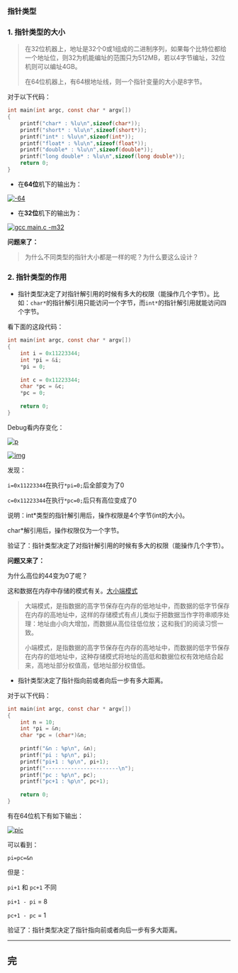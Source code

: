 ### 指针类型

### 1. 指针类型的大小

> 在32位机器上，地址是32个0或1组成的二进制序列，如果每个比特位都给一个地址位，则32为机能编址的范围只为512MB，若以4字节编址，32位机则可以编址4GB。
>
> 在64位机器上，有64根地址线，则一个指针变量的大小是8字节。

对于以下代码：

```c
int main(int argc, const char * argv[])
{
    printf("char* : %lu\n",sizeof(char*));
    printf("short* : %lu\n",sizeof(short*));
    printf("int* : %lu\n",sizeof(int*));
    printf("float* : %lu\n",sizeof(float*));
    printf("double* : %lu\n",sizeof(double*));
    printf("long double* : %lu\n",sizeof(long double*));
    return 0;
}
```

- 在**64位**机下的输出为：

[![-64](https://camo.githubusercontent.com/98b19b496e93806971e221b986c1327fd609b9cc/68747470733a2f2f7778312e73696e61696d672e636e2f6d773639302f30303677523064636c793166776576763836786a666a333069753039303734792e6a7067)](https://camo.githubusercontent.com/98b19b496e93806971e221b986c1327fd609b9cc/68747470733a2f2f7778312e73696e61696d672e636e2f6d773639302f30303677523064636c793166776576763836786a666a333069753039303734792e6a7067)

- 在**32位**机下的输出为：

[![gcc main.c -m32](https://camo.githubusercontent.com/9196131c1403410461d37d3836786465697e69ca/68747470733a2f2f7778332e73696e61696d672e636e2f6d773639302f30303677523064636c7931667765767631327078746a33316b77306a71646f6f2e6a7067)](https://camo.githubusercontent.com/9196131c1403410461d37d3836786465697e69ca/68747470733a2f2f7778332e73696e61696d672e636e2f6d773639302f30303677523064636c7931667765767631327078746a33316b77306a71646f6f2e6a7067)

**问题来了：**

> 为什么不同类型的指针大小都是一样的呢？为什么要这么设计？

### 2. 指针类型的作用

- 指针类型决定了对指针解引用的时候有多大的权限（能操作几个字节）。比如：`char*`的指针解引用只能访问一个字节，而`int*`的指针解引用就能访问四个字节。

看下面的这段代码：

```c
int main(int argc, const char * argv[])
{
    int i = 0x11223344;
    int *pi = &i;
    *pi = 0;
    
    int c = 0x11223344;
    char *pc = &c;
    *pc = 0;
    
    return 0;
}
```

Debug看内存变化：

[![p](https://camo.githubusercontent.com/fa302cfc6e28d6ee72a86a23d8f8e9cbd10d451e/68747470733a2f2f7778332e73696e61696d672e636e2f6d773639302f30303677523064636c7931667765776c32706c77726a33306c303037343734722e6a7067)](https://camo.githubusercontent.com/fa302cfc6e28d6ee72a86a23d8f8e9cbd10d451e/68747470733a2f2f7778332e73696e61696d672e636e2f6d773639302f30303677523064636c7931667765776c32706c77726a33306c303037343734722e6a7067)

[![img](https://camo.githubusercontent.com/57a12eddf6d4ca658d9fd2bc6ede68ce474a3b0d/68747470733a2f2f7778322e73696e61696d672e636e2f6d773639302f30303677523064636c7931667765776c6c6d666e336a3330626f30366d3379762e6a7067)](https://camo.githubusercontent.com/57a12eddf6d4ca658d9fd2bc6ede68ce474a3b0d/68747470733a2f2f7778322e73696e61696d672e636e2f6d773639302f30303677523064636c7931667765776c6c6d666e336a3330626f30366d3379762e6a7067)

发现：

`i=0x11223344`在执行`*pi=0;`后全部变为了0

`c=0x11223344`在执行`*pc=0;`后只有高位变成了0

说明：int*类型的指针解引用后，操作权限是4个字节(int的大小)。

char*解引用后，操作权限仅为一个字节。

验证了：指针类型决定了对指针解引用的时候有多大的权限（能操作几个字节）。

**问题又来了：**

为什么高位的44变为0了呢？

这和数据在内存中存储的模式有关。[大小端模式](https://baike.baidu.com/item/%E5%A4%A7%E5%B0%8F%E7%AB%AF%E6%A8%A1%E5%BC%8F/6750542?fr=aladdin)

> 大端模式，是指数据的高字节保存在内存的低地址中，而数据的低字节保存在内存的高地址中，这样的存储模式有点儿类似于把数据当作字符串顺序处理：地址由小向大增加，而数据从高位往低位放；这和我们的阅读习惯一致。
>
> 小端模式，是指数据的高字节保存在内存的高地址中，而数据的低字节保存在内存的低地址中，这种存储模式将地址的高低和数据位权有效地结合起来，高地址部分权值高，低地址部分权值低。

- 指针类型决定了指针指向前或者向后一步有多大距离。

对于以下代码：

```c
int main(int argc, const char * argv[])
{
    int n = 10;
    int *pi = &n;
    char *pc = (char*)&n;
    
    printf("&n : %p\n", &n);
    printf("pi : %p\n", pi);
    printf("pi+1 : %p\n", pi+1);
    printf("-----------------------\n");
    printf("pc : %p\n", pc);
    printf("pc+1 : %p\n", pc+1);
    
    return 0;
}
```

有在64位机下有如下输出：

[![pic](https://camo.githubusercontent.com/a923b880ac9b3ed9eba1143f3e79703fe214c301/68747470733a2f2f7778342e73696e61696d672e636e2f6d773639302f30303677523064636c793166776578346f373074356a3330696d3038737766642e6a7067)](https://camo.githubusercontent.com/a923b880ac9b3ed9eba1143f3e79703fe214c301/68747470733a2f2f7778342e73696e61696d672e636e2f6d773639302f30303677523064636c793166776578346f373074356a3330696d3038737766642e6a7067)

可以看到：

```
pi=pc=&n
```

但是：

`pi+1` 和 `pc+1` 不同

`pi+1 - pi` = 8

`pc+1 - pc` = 1

验证了：指针类型决定了指针指向前或者向后一步有多大距离。

------

## 完